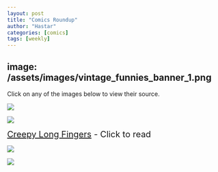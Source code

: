 ```yaml
---
layout: post
title: "Comics Roundup"
author: "Hastar"
categories: [comics]
tags: [weekly]
---
```


image: /assets/images/vintage_funnies_banner_1.png
---

Click on any of the images below to view their source.

[![](https://images.weserv.nl/?url=https%3A%2F%2Fi.giantitp.com%2Fcomics%2Foots%2Foots0356.gif)](https://www.giantitp.com/comics/oots0356.html)

[![](https://www.smbc-comics.com/comics/20091129.gif)](https://www.smbc-comics.com/comics/2009-11-29)

<span style="font-size: 20px;">[Creepy Long Fingers](https://tvtropes.org/pmwiki/pmwiki.php/Main/CreepyLongFingers) - Click to read</span>

[![](https://imgs.xkcd.com/comics/turtle_sandwich_standard_model.png)](https://xkcd.com/2301)

[![](https://images.weserv.nl/?url=http%3A%2F%2Fwww.harkavagrant.com%2Fhistorydrawings%2Foscarandbosie1.png)](http://www.harkavagrant.com/index.php?id=153)


